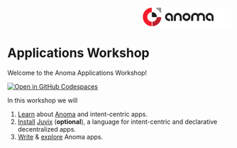 <p align="right">
<img alt="anoma logo" width="200" src="./.assets/anoma-logo.png">
</p>
<h1> Applications Workshop </h1>

Welcome to the Anoma Applications Workshop!

[![Open in GitHub Codespaces](https://github.com/codespaces/badge.svg)](https://codespaces.new/anoma/applications-workshop?quickstart=1)

In this workshop we will

1. [Learn](./Material/1_Learn-Anoma-Apps.md) about [Anoma](https://anoma.net/) and intent-centric apps.
2. [Install](./Material/2_Install-Juvix.md) [Juvix](https://juvix.org/) (**optional**), a language for intent-centric and declarative decentralized apps.
3. [Write](./Material/3_Write-Applications.md#write-your-first-application) & [explore](./Material/3_Write-Applications.md#explore-the-kudos-tokens) Anoma apps.
